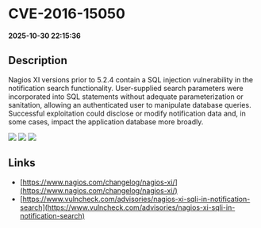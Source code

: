 # CVE-2016-15050

**2025-10-30 22:15:36**

## Description
Nagios XI versions prior to 5.2.4 contain a SQL injection vulnerability in the notification search functionality. User-supplied search parameters were incorporated into SQL statements without adequate parameterization or sanitation, allowing an authenticated user to manipulate database queries. Successful exploitation could disclose or modify notification data and, in some cases, impact the application database more broadly.

![](https://img.shields.io/static/v1?label=Score&message=8.7&color=red)
![](https://img.shields.io/static/v1?label=Severity&message=HIGH&color=red)
![](https://img.shields.io/static/v1?label=CWE&message=SQL&color=green)

## Links
- [https://www.nagios.com/changelog/nagios-xi/](https://www.nagios.com/changelog/nagios-xi/)
- [https://www.vulncheck.com/advisories/nagios-xi-sqli-in-notification-search](https://www.vulncheck.com/advisories/nagios-xi-sqli-in-notification-search)
